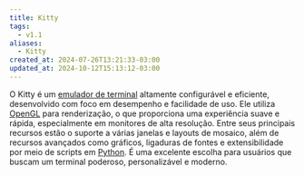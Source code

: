 ```yaml
---
title: Kitty
tags:
  - v1.1
aliases:
  - Kitty
created_at: 2024-07-26T13:21:33-03:00
updated_at: 2024-10-12T15:13:12-03:00
---
```


O Kitty é um [emulador de terminal](../../../../atomos/2024/07/26/Emulador_de_terminal.md) altamente configurável e eficiente, desenvolvido com foco em desempenho e facilidade de uso. Ele utiliza [OpenGL](../../../../atomos/2024/07/09/OpenGL.md) para renderização, o que proporciona uma experiência suave e rápida, especialmente em monitores de alta resolução. Entre seus principais recursos estão o suporte a várias janelas e layouts de mosaico, além de recursos avançados como gráficos, ligaduras de fontes e extensibilidade por meio de scripts em [Python](../../../../atomos/2024/07/09/Linguagem_Python.md). É uma excelente escolha para usuários que buscam um terminal poderoso, personalizável e moderno.
